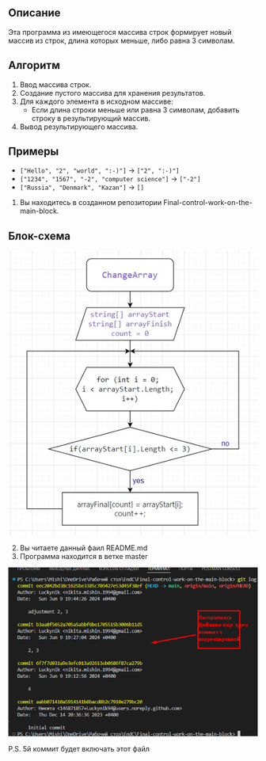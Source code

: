 



## Описание

Эта программа из имеющегося массива строк формирует новый массив из строк, длина которых меньше, либо равна 3 символам.

## Алгоритм

1. Ввод массива строк.
2. Создание пустого массива для хранения результатов.
3. Для каждого элемента в исходном массиве:
   - Если длина строки меньше или равна 3 символам, добавить строку в результирующий массив.
4. Вывод результирующего массива.

## Примеры

- `["Hello", "2", "world", ":-)"]` → `["2", ":-)"]`
- `["1234", "1567", "-2", "computer science"]` → `["-2"]`
- `["Russia", "Denmark", "Kazan"]` → `[]`

1. Вы находитесь в созданном репозитории Final-control-work-on-the-main-block.
## Блок-схема
![Блок-схема алгоритма](block.jpg)

2. Вы читаете данный фаил README.md
3. Программа находится в ветке master


![Блок-схема алгоритма](Screenshot_24.png)

P.S. 5й коммит будет включать этот файл